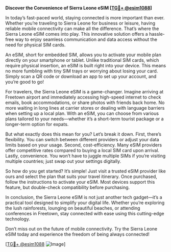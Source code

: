 **Discover the Convenience of Sierra Leone eSIM [[TG💪+ @esim1088](https://t.me/s/esim1088)]**

In today’s fast-paced world, staying connected is more important than ever. Whether you’re traveling to Sierra Leone for business or leisure, having reliable mobile connectivity can make all the difference. That’s where the Sierra Leone eSIM comes into play. This innovative solution offers a hassle-free way to enjoy seamless communication and data access without the need for physical SIM cards.

An eSIM, short for embedded SIM, allows you to activate your mobile plan directly on your smartphone or tablet. Unlike traditional SIM cards, which require physical insertion, an eSIM is built right into your device. This means no more fumbling with tiny SIM trays or worrying about losing your card. Simply scan a QR code or download an app to set up your account, and you’re good to go!

For travelers, the Sierra Leone eSIM is a game-changer. Imagine arriving at Freetown airport and immediately accessing high-speed internet to check emails, book accommodations, or share photos with friends back home. No more waiting in long lines at carrier stores or dealing with language barriers when setting up a local plan. With an eSIM, you can choose from various plans tailored to your needs—whether it’s a short-term tourist package or a longer-term option for expats.

But what exactly does this mean for you? Let’s break it down. First, there’s flexibility. You can switch between different providers or adjust your data limits based on your usage. Second, cost-efficiency. Many eSIM providers offer competitive rates compared to buying a local SIM card upon arrival. Lastly, convenience. You won’t have to juggle multiple SIMs if you’re visiting multiple countries; just swap out your settings digitally.

So how do you get started? It’s simple! Just visit a trusted eSIM provider like ours and select the plan that suits your travel itinerary. Once purchased, follow the instructions to activate your eSIM. Most devices support this feature, but double-check compatibility before purchasing.

In conclusion, the Sierra Leone eSIM is not just another tech gadget—it’s a practical tool designed to simplify your digital life. Whether you’re exploring the lush rainforests, lounging on beautiful beaches, or attending conferences in Freetown, stay connected with ease using this cutting-edge technology. 

Don’t miss out on the future of mobile connectivity. Try the Sierra Leone eSIM today and experience the freedom of being always connected! 

[[TG💪+ @esim1088](https://t.me/s/esim1088) ![Image](https://i.postimg.cc/Y0z9fWf4/image.png)]